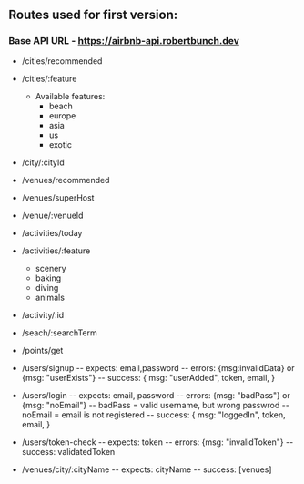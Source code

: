 ## Routes used for first version:
### Base API URL - https://airbnb-api.robertbunch.dev
- /cities/recommended
- /cities/:feature
    - Available features:
        - beach
        - europe
        - asia
        - us
        - exotic
- /city/:cityId

- /venues/recommended
- /venues/superHost
- /venue/:venueId

- /activities/today
- /activities/:feature
    - scenery
    - baking
    - diving
    - animals
- /activity/:id

- /seach/:searchTerm

- /points/get

- /users/signup
    -- expects: email,password
    -- errors: {msg:invalidData} or {msg: "userExists"}
    -- success: {
                    msg: "userAdded",
                    token,
                    email,
                }
- /users/login
    -- expects: email, password
    -- errors: {msg: "badPass"} or {msg: "noEmail"}
        -- badPass = valid username, but wrong passwrod
        -- noEmail = email is not registered
    -- success: {
                    msg: "loggedIn",
                    token,
                    email,
                }

- /users/token-check
    -- expects: token
    -- errors: {msg: "invalidToken"}
    -- success: validatedToken

- /venues/city/:cityName
    -- expects: cityName
    -- success: [venues]
